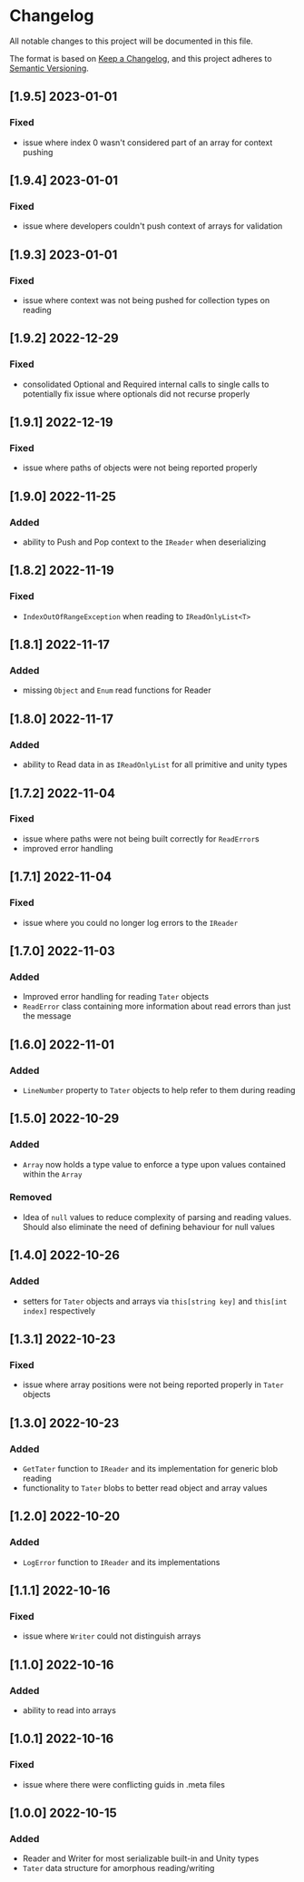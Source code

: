 # Changelog
All notable changes to this project will be documented in this file.

The format is based on [Keep a Changelog](https://keepachangelog.com/en/1.0.0/),
and this project adheres to [Semantic Versioning](https://semver.org/spec/v2.0.0.html).

## [1.9.5] 2023-01-01
### Fixed
- issue where index 0 wasn't considered part of an array for context pushing

## [1.9.4] 2023-01-01
### Fixed
- issue where developers couldn't push context of arrays for validation

## [1.9.3] 2023-01-01
### Fixed
- issue where context was not being pushed for collection types on reading

## [1.9.2] 2022-12-29
### Fixed
- consolidated Optional and Required internal calls to single calls to potentially fix issue where optionals did not recurse properly

## [1.9.1] 2022-12-19
### Fixed
- issue where paths of objects were not being reported properly

## [1.9.0] 2022-11-25
### Added
- ability to Push and Pop context to the `IReader` when deserializing

## [1.8.2] 2022-11-19
### Fixed
- `IndexOutOfRangeException` when reading to `IReadOnlyList<T>`

## [1.8.1] 2022-11-17
### Added
- missing `Object` and `Enum` read functions for Reader

## [1.8.0] 2022-11-17
### Added
- ability to Read data in as `IReadOnlyList` for all primitive and unity types

## [1.7.2] 2022-11-04
### Fixed
- issue where paths were not being built correctly for `ReadError`s
- improved error handling

## [1.7.1] 2022-11-04
### Fixed
- issue where you could no longer log errors to the `IReader`

## [1.7.0] 2022-11-03
### Added
- Improved error handling for reading `Tater` objects
- `ReadError` class containing more information about read errors than just the message

## [1.6.0] 2022-11-01
### Added
- `LineNumber` property to `Tater` objects to help refer to them during reading

## [1.5.0] 2022-10-29
### Added
- `Array` now holds a type value to enforce a type upon values contained within the `Array`
### Removed
- Idea of `null` values to reduce complexity of parsing and reading values. Should also eliminate the need of defining behaviour for null values
## [1.4.0] 2022-10-26
### Added
- setters for `Tater` objects and arrays via `this[string key]` and `this[int index]` respectively

## [1.3.1] 2022-10-23
### Fixed
- issue where array positions were not being reported properly in `Tater` objects

## [1.3.0] 2022-10-23
### Added
- `GetTater` function to `IReader` and its implementation for generic blob reading
- functionality to `Tater` blobs to better read object and array values

## [1.2.0] 2022-10-20
### Added
- `LogError` function to `IReader` and its implementations

## [1.1.1] 2022-10-16
### Fixed
- issue where `Writer` could not distinguish arrays

## [1.1.0] 2022-10-16
### Added
- ability to read into arrays

## [1.0.1] 2022-10-16
### Fixed
- issue where there were conflicting guids in .meta files

## [1.0.0] 2022-10-15
### Added
- Reader and Writer for most serializable built-in and Unity types
- `Tater` data structure for amorphous reading/writing